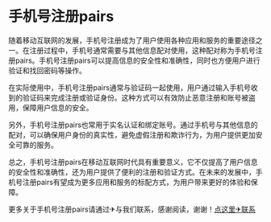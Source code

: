 # 手机号注册pairs

随着移动互联网的发展，手机号注册成为了用户使用各种应用和服务的重要途径之一。在注册过程中，手机号通常需要与其他信息配对使用，这种配对称为手机号注册pairs。手机号注册pairs可以提高信息的安全性和准确性，同时也方便用户进行验证和找回密码等操作。

在实际使用中，手机号注册pairs通常与验证码一起使用，用户通过输入手机号收到的验证码来完成注册或验证身份。这种方式可以有效防止恶意注册和账号被盗用，保障用户信息的安全。

另外，手机号注册pairs也常用于实名认证和绑定账号。通过手机号与其他信息的配对，可以确保用户身份的真实性，避免虚假注册和欺诈行为，为用户提供更加安全可靠的服务。

总之，手机号注册pairs在移动互联网时代具有重要意义，它不仅提高了用户信息的安全性和准确性，还为用户提供了便利的注册和验证方式。在未来的发展中，手机号注册pairs有望成为更多应用和服务的标配方式，为用户带来更好的体验和保障。

更多关于手机号注册pairs请通过✈与我们联系，感谢阅读，谢谢！[点这里✈联系](https://d.k02.cc)